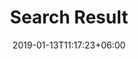 ---
title: "Search Result"
date: 2019-01-13T11:17:23+06:00
bgImage: "images/backgrounds/page-title.webp"
bgImageAlt: "images/backgrounds/blog-bg.jpg"
description: "this is meta description for blog page."
---